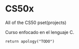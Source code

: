 # CS50x
All of the CS50 pset(projects)

Curso enfocado en el lenguaje C.

```
return apology("TODO")
```
